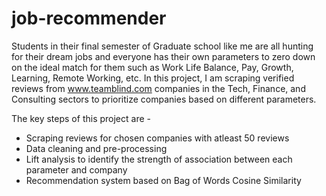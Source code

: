 # job-recommender

Students in their final semester of Graduate school like me are all hunting for their dream jobs and everyone has their own parameters to zero down on the ideal match for them such as Work Life Balance, Pay, Growth, Learning, Remote Working, etc. In this project, I am scraping verified reviews from www.teamblind.com companies in the Tech, Finance, and Consulting sectors to prioritize companies based on different parameters.

The key steps of this project are - 

- Scraping reviews for chosen companies with atleast 50 reviews
- Data cleaning and pre-processing
- Lift analysis to identify the strength of association between each parameter and company
- Recommendation system based on Bag of Words Cosine Similarity
